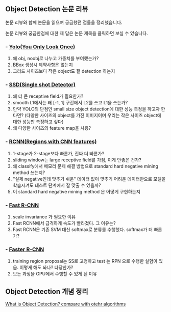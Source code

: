 
## Object Detection 논문 리뷰

논문 리뷰와 함께 논문을 읽으며 궁금했던 점들을 정리했습니다.</br>

논문 리뷰와 궁금한점에 대한 제 답은 논문 제목을 클릭하면 보실 수 있습니다.

### - [Yolo(You Only Look Once)](https://blog.naver.com/nybi123/222803345378) </br>
1. 왜 obj, noobj로 나누고 가중치를 부여했는가?
2.  BBox 생성시 제약사항은 없는지
3. 그리드 사이즈보다 작은 object도 잘 detection 하는지

### - [SSD(Single shot Detector)](https://blog.naver.com/nybi123)</br>
1. 왜 더 큰 receptive field가 필요한가?
2. smooth L1에서는 왜 [-1, 1] 구간에서 L2를 쓰고 L1을 쓰는가?
3. 만약 YOLO의 단점인 small size object detection에 대한 성능 측정을 하고자 한다면? (다양한 사이즈의 object를 가진 이미지이며 우리는 작은 사이즈 object에 대한 성능만 측정하고 싶다)
4. 왜 다양한 사이즈의 feature map을 사용?

### - [RCNN(Regions with CNN features)](https://blog.naver.com/nybi123/222816888626)</br>
1. 1-stage가 2-stage보다 빠른가, 진짜 더 빠른가?
2. sliding window는 large receptive field를 가짐, 이게 안좋은 건가?
3. 왜 classify에서 메모리 문제 해결 방법으로  standard hard negative mining method 쓰는지?
4. "실제 negative인데 맞추기 쉬운" 데이터 없이 맞추기 어려운 데이터만으로 모델을 학습시켜도 테스트 단계에서 잘 맞출 수 있을까?
5. 이 standard hard negative mining method 은 어떻게 구현하는지

### - [Fast R-CNN](https://blog.naver.com/nybi123/222824240300)</br>
1. scale invariance 가 필요한 이유
2. Fast RCNN에서 급격하게 속도가 빨라졌다. 그 이유는?
3. Fast RCNN은 기존 SVM 대신 softmax로 분류를 수행했다. softmax가 더 빠른가?


### - [Faster R-CNN](https://blog.naver.com/nybi123/222829407704)</br> 
1. training region proposal는 SS로 고정하고 test 는 RPN 으로 수행한 실험이 있음. 이렇게 해도 돠나? 타당한가?
2. 모든 과정을 GPU에서 수행할 수 있게 된 이유

## Object Detection 개념 정리
[What is Object Detection? compare with otehr algorithms](https://blog.naver.com/nybi123/222803349891)



